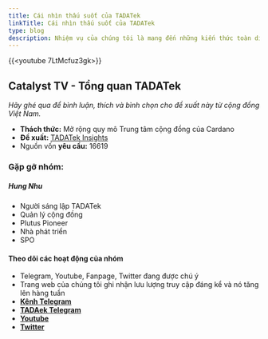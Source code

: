 ```yaml
---
title: Cái nhìn thấu suốt của TADATek
linkTitle: Cái nhìn thấu suốt của TADATek
type: blog
description: Nhiệm vụ của chúng tôi là mang đến những kiến thức toàn diện nhất về Cardano cho cộng đồng tại Việt Nam.
---
```


{{&lt;youtube 7LtMcfuz3gk&gt;}}

## Catalyst TV - Tổng quan TADATek

*Hãy ghé qua để bình luận, thích và bình chọn cho đề xuất này từ cộng đồng Việt Nam.*

- **Thách thức:** Mở rộng quy mô Trung tâm cộng đồng của Cardano
- **Đề xuất:** [TADATek Insights](https://cardano.ideascale.com/c/idea/403484)
- Nguồn vốn **yêu cầu:** 16619

### Gặp gỡ nhóm:

##### **Hung Nhu**

- Người sáng lập TADATek
- Quản lý cộng đồng
- Plutus Pioneer
- Nhà phát triển
- SPO

#### Theo dõi các hoạt động của nhóm

- Telegram, Youtube, Fanpage, Twitter đang được chú ý
- Trang web của chúng tôi ghi nhận lưu lượng truy cập đáng kể và nó tăng lên hàng tuần
- [**Kênh Telegram**](https://t.me/cardano247)
- [**TADAek Telegram**](https://t.me/congdongcardano)
- [**Youtube**](https://www.youtube.com/channel/UC9J88LtC7d-JpVilGwTcpVQ)
- [**Twitter**](https://twitter.com/TadaTek)
